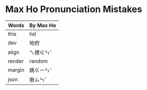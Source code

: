 ﻿# Max Ho Pronunciation Mistakes

| Words | By Max Ho |
|-|-|
|this|list|
|dev|地府|
|align|ㄟ裡ㄍㄣˇ|
|render|random|
|margin|媽ㄍㄧㄣˇ|
|json|揪ㄙㄣˇ|
